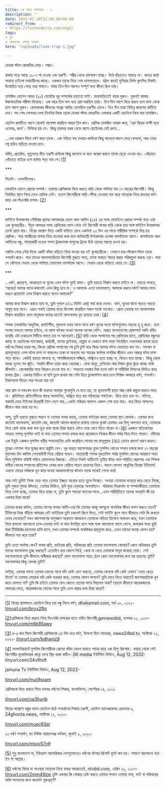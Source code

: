 ```yaml
---
title: ওর সাথে পালালাম - ৩
description: ''
date: 2023-02-10T21:00:00+06:00
redirect_from:
- https://lostmodesty.com/osp2/
tags:
- ব্লগ
- আকাশের ওপারে আকাশ
hero: "/uploads/love-trap-1.jpg"

---
```

ডেমরা স্টাফ কোয়ার্টার মোড়। সন্ধ্যা।

রাস্তায় পড়ে আছে ১৯-এ পা দেওয়া এক তরুণী। শরীর থেকে রক্তক্ষরণ হচ্ছে। উঠে দাঁড়াতেও পারছে না। কাতর কণ্ঠে সাহায্য চাইলো পথচারীদের কাছে। একজন তাকে নিয়ে গেল হাসপাতালে। হঠাৎ করেই দুনিয়ার নির্মম কুৎসিত দিকটা উন্মোচিত হয়ে গেছে তার সামনে। অথচ তিন দিন আগেও সম্পূর্ণ অন্য জীবন ছিল তার।

তামজিদ হোসেন আদর (২২) মেয়েটার দূর সম্পর্কের চাচাতো ভাই। যাত্রাবাড়িতেই থাকে দুজন। দুজনই আবার উচ্চমাধ্যমিক পরীক্ষা দিয়েছে। এক বছর তিন মাস ধরে প্রেম করছিল তারা। তিন দিন আগে বিয়ে করবে বলে বাসা থেকে চলে আসে দুজন। রোমাঞ্চকর জীবনের স্বপ্নের আবির নেমেছিল তরুণীর চোখে। তিন দিন তারা বিভিন্ন জায়গায় কাটিয়ে দেয়। সব শেষ সোমবার বেলা তিনটার দিকে তাকে ডেমরা স্টাফ কোয়ার্টার এলাকার একটি হোটেলে নিয়ে যায় তামজিদ।

হোটেল রুমটিতে আগে থেকেই অপেক্ষা করছিল আরো তিন জন। প্রেমিক তামজিদ আশ্বস্ত করে, ‘ওরা বিয়ের সাক্ষী হতে এসেছে, জান’। নিশ্চিন্ত হয় সে। কিন্তু তারপর নরক নেমে আসে হোটেলের সেই রুমে…

…ওরা চারজন মিলে ধর্ষণ করে তাকে। এক পর্যায়ে ভয় দেখায়–কাউকে কিছু জানালে জানে মেরে ফেলবো, আর তোর নগ্ন ছবিও ছড়িয়ে দেওয়া হবে।

ধর্ষিত, প্রতারিত, মৃত্যুভয়ে ভীত তরুণী কাউকে কিছু জানাবে না বলে আশ্বস্ত করলে তাকে ছেড়ে দেওয়া হয়। খোঁড়াতে খোঁড়াতে বাইরে এসে রাস্তায় পড়ে যায় সে।[\[1\]](#_ftn1)

\***

সিলেট। ওসমানীনগর।

মোবাইল ফোনে প্রেমের সম্পর্ক। তারপর প্রেমিককে বিয়ে করতে বাড়ি থেকে পালিয়ে যায় ১৭ বছরের কিশোরী। কিন্তু নির্ধারিত স্থানে গিয়ে দেখে প্রেমিক নেই। হতাশ কিশোরীকে বাড়ি পৌঁছে দেওয়ার নাম করে গ্যারেজে নিয়ে রাতভর ধর্ষণ করে এক সিএনজি চালক।[\[2\]](#_ftn2)

\***

ঘাটাইল উপজেলার গৌরিশ্বর গ্রামের আসকরের ছেলে আল আমিন (২৫) এর সঙ্গে মোবাইলে প্রেমের সম্পর্ক গড়ে ওঠে এক স্কুলছাত্রীর। ঈদুল আযহার সময় প্রেমিকের ফোন পেয়ে ওই কিশোরী নানার বাড়ি থেকে তার সঙ্গে ঘাটাইল উপজেলার চেংটা গ্রামে যায়। বিয়ের আশ্বাস দিয়ে একটি বাড়িতে রেখে একটানা ২৫ দিন ওর সাথে শারীরিক সম্পর্কে লিপ্ত হয় প্রেমিক। পরে আত্মীয়ের বাসায় নিয়ে যাওয়ার কথা বলে কালিহাতী উপজেলার এলেঙ্গা বাসস্ট্যান্ডে আসে। বাসস্ট্যান্ডে আল আমিনের বন্ধু, পাচারকারী চক্রের সদস্য ট্রাকচালক মাসুদের ট্রাকে উঠে তাদের গন্তব্যে রওনা হয়।

পরদিন ভোর ৫টার দিকে একটি ফাঁকা বাড়িতে নিয়ে যাওয়া হয় ওই স্কুলছাত্রীকে। সেখানে চার-পাঁচজন মিলে তাকে গণধর্ষণ করে। পরে তাদের আলাপচারিতায় কিশোরী বুঝতে পারে, তাকে ভারতে পাচার করার পরিকল্পনা করছে ওরা। পরে সে কৌশলে সেখান থেকে পালিয়ে বেনাপোল বাসস্ট্যান্ড আসে। সেখান থেকে বাড়িতে ফেরে সে।[\[3\]](#_ftn3)

\***

…ধর্ষণ, প্রতারণা, আত্মহত্যা বা খুনের এমন ঘটনা খুবই কমন। তুমি হয়তো বিশ্বাস করতে চাইবে না। হয়তো ভাববে, ‘আরেহ! আমার সাথে কখনোই এমন কিছু হবে না। ও আমাকে এতো ভালোবাসে, আমাকে করবে ধর্ষণ! আমার সাথে করবে প্রতারণা! এসব বিশ্বাস করতে বলেন আমাকে?’

আমার কথা বিশ্বাস করতে হবে না, তুমি গুগলে ৫/১০ মিনিট একটু সার্চ করে দেখো। ধর্ষণ, খুনের ঘটনা পড়তে পড়তে অসুস্থ হয়ে যাবে। এরাও সবাই তোমার মতো উপেক্ষা করেছিল সকল সতর্ক সংকেত। প্রেমে মোহান্ধ মন আপাদমস্তক বিশ্বাস করেছিল এমন মানুষকে যাদের হাতেই অসংখ্যবার খুন হয়েছে তারা।[\[4\]](#_ftn4)

সমাজ তথাকথিত আধুনিক, প্রগতিশীল, মুক্তমনা হবার সাথে সাথে ধর্ষণ খুনের মতো ঘটনাগুলোও বাড়ছে হু হু করে। তবে সংবাদ মাধ্যমে আসার চাইতে, না আসা ঘটনার সংখ্যা অনেক অনেক বেশি। অন্তত বাংলাদেশের প্রেক্ষাপটে আমি ধর্ষিত হয়েছি এটা ঢাকঢোল পিটিয়ে বলতে চায় না অনেকেই।[\[5\]](#_ftn5) বাড়ি থেকে পালানোর পর প্রেমিকের হাতে, প্রেমিকের বন্ধুদের কাছে বা হোটেলের ম্যানেজার, কর্মচারী, বাসের ড্রাইভার, হেল্পার বা যেখানে বাসা ভাড়া নিয়েছিল সেখানকার কারো হাতে ধর্ষণের শিকার হবার পর, কিংবা প্রেমিক পালানোর পর চুপি চুপি ঘরে ফিরে আসার ঘটনা নেহায়েত কম নয়। মফস্বল বা গ্রামগুলোতে এসব ঘটনা চাপা না থাকলেও ঢাকা বা অন্যান্য বড় শহরের স্বার্থপর নাগরিক জীবনে এমন অজস্র ঘটনা চাপা পড়ে থাকে। কেউই হয়তো জানছে না, সামাজিকভাবে লজ্জিত, লাঞ্ছিতও হতে হচ্ছে না, বিয়েও হয়ে যাচ্ছে। কিন্তু থেকে যাচ্ছে দুঃসহ সব স্মৃতি। সারাটা জীবন তাড়া করে বেড়াচ্ছে। বোবা কান্না, গ্লানিবোধ আর বিষাদ কুরে কুরে খাচ্ছে বাকি জীবনটা। কেলেঙ্কারির ভয়ে বিচারও চাওয়া যায় না। সবচেয়ে ভয়ঙ্কর দিক হলো ধর্ষণ বা শারীরিক মিলনের ভিডিও করে রাখার ট্রেন্ড। একবার ভিডিও বা ছবি তুলে রাখার পর সেটা দিয়ে ব্ল্যাকমেইল করে চলে সিরিজ আকারে ধর্ষণ, গণধর্ষণ। টাকাপয়সা দিয়েও পার পাওয়া যায় না!

আর গ্রাম বা মফঃস্বল হলে কী ভয়াবহ অবস্থার মুখোমুখি যে হতে হয়, তা ভূক্তভোগী ছাড়া আর কেউ কল্পনা করতে পারে না। প্রতিনিয়ত প্রতিবেশীদের কাছে অপমানিত, লাঞ্ছিত হতে হয় পরিবারের সবাইকে। বিয়ে হতে চায় না। পতিতা, বাজারি মেয়ে টাইপের চিরস্থায়ী ট্যাগ লেগে যায়…একটা পরিবার আসলে একদম শেষ হয়ে যায়। ঘরে ফিরে আসলেও জীবনে আর ফেরা হয় না।

আপু, তুমি হয়তো বুঝতে পারবে না তোমার বাবার কাছে, তোমার ভাইয়ের কাছে তোমার স্থান কোথায়। তোমার জন্য কতোটা ভালোবাসা, কতোটা স্নেহ, কতোটা আবেগ জমানো রয়েছে তাদের বুকে! তোমার এক বিন্দু অসম্মান হবে, তোমাকে নিয়ে কেউ বাজে কথা বলা দূরে থাক বাজে চিন্তা করবে এটাও তারা মেনে নিতে পারেন না।[\[6\]](#_ftn6) একজন সত্যিকারের গায়রত সম্পন্ন মুসলিম ভাই বা বাবা তোমার সম্মান রক্ষার জন্য প্রয়োজনে নিজের জীবন পর্যন্ত দিয়ে দিতে পারেন। মদীনার এক ইহুদি একজন মুসলিম নারীর সম্মানহানির চেষ্টা করেছিল শোনার পর রাসূলুল্লাহ (ﷺ) ক্রোধে রক্তবর্ণ ধারণ করেন। যুদ্ধের পোশাক পরে যুদ্ধের জন্য প্রস্তুতি নেন। দূর ভারত মহাসাগরের বুকে মুসলিম বোনের সম্মান রক্ষার জন্য ১৭ বছরের মুহাম্মাদ বিন কাসিম সেনাবাহিনী নিয়ে বেরিয়ে পড়েন। অত্যাচারী শাসক মুহতাসিম পর্যন্ত মুসলিম বোনের আহ্বানে সাড়া দিয়ে সুবিশাল বাহিনী পাঠান রোমানদের বিরুদ্ধে। এইতো নিকট অতীতেই তৃতীয় উমর নামে পরিচিত মাদ্রাসার এক শিক্ষক ধর্ষিতা বোনের সম্মানের প্রতিশোধ নেবার জন্য বেরিয়ে পড়েন ছাত্রদের নিয়ে। বদলে ফেলেন আধুনিক বিশ্বের ইতিহাস! এখনো মেয়ের ধর্ষককে খুন করে থানায় আত্মসমর্পণের ঘটনাও মাঝে মাঝেই শোনা যায়!

আর সেই তুমিই নিজে যেচে পড়ে তোমার ইজ্জত অন্যের হাতে তুলে দিচ্ছো। অন্যরা তোমাকে ব্যবহার করে ছেড়ে দিচ্ছে, তুমি গুমরে গুমরে কাঁদছো, তোমার ভিডিও, ছবি ঘুরে বেড়াচ্ছে অনলাইনে। পত্রিকার শিরোনাম বা সম্পাদকীয়তে তোমাকে নিয়ে লেখা হচ্ছে, তোমার বিয়ে হচ্ছে না, তুমি ঝুলে পড়ছো ফ্যানের সাথে…এমন পরিস্থিতিতে তাদের অবস্থাটা কী হয় একবার চিন্তা করো!

তোমার বাবার কলিগ, তোমার পাশের বাসার আন্টি–ওরা কি তোমার আব্বু আম্মুকে স্বাভাবিক জীবন যাপন করতে দেবে? টিফিনের টাকা বাঁচিয়ে আদরের যেই ভাইটাকে তুমি চকলেট কিনে দিতে, সেই ভাইটা স্কুলে যাবে কীভাবে সেটা কি কখনো ভেবে দেখেছো? যখন আশেপাশের মানুষজন আড়ালে আবডালে তোমাকে পতিতা হিসেবে সম্বোধন করে, যখন তোমাকে নিয়ে রসালো আলোচনা চলে–তোমার ভাই বা বাবা উপস্থিত হলে সঙ্গে সঙ্গে আলোচনা বদলে ফেলে, কলজের মধ্যে ছুরি মারা টিটকিরির রহস্যময় হাসি হাসে, যখন তোমার সম্পর্কে অস্বস্তিকর প্রশ্নগুলো করে…তখন তাদের অবস্থা কেমন হয়? কীভাবে সহ্য করে তারা?

তুমি এতো স্বার্থপর কেন? বাবার প্রতি, ভাইয়ের প্রতি, পরিবারের প্রতি তোমার ভালোবাসা কোথায়? কোন অধিকারে তুমি তাদের ভালোবাসা তুচ্ছ করছো? এতোদিন ধরে কোলে পিঠে, খেয়ে না খেয়ে তোমাকে মানুষ করেছে তারা। সেই ভালোবাসাকে তুমি কীভাবে অস্বীকার করছো? কোন ভালোবাসা পায়ে ঠেলে কোন ভালোবাসার জন্য ঘর ছাড়ছো তুমি? ভালোবাসার কিছু বোঝো তুমি?

ভাইয়া, একবার ভাবো তোমার বোনের সাথে যদি কেউ এমন করতো, তোমার বোনকে যদি কেউ এভাবে ‘খেয়ে ছেড়ে দিতো’ বা তোমার মেয়েকে যদি কেউ ব্যবহার করে, তোমার কেমন লাগবে? তুমি মেনে নিতে পারতে? জানোয়ারটাকে খুন করে ফেলতে না? তুমি কি চাইবে তোমার বোন কোনো ছেলের সাথে বিছানায় যাক? তাহলে কীভাবে আরেকজনের আদরের মেয়ে, আরেকজনের বোনের সাথে তুমি এমন করার কথা চিন্তা করো?

***

[\[1\]](#_ftnref1) বিয়ের প্রলোভনে হোটেলে নিয়ে চার বন্ধু মিলে ধর্ষণ, dhakamail.com, মার্চ ০৮, ২০২২- [tinyurl.com/bryx2ftp](https://tinyurl.com/bryx2ftp)

[\[2\]](#_ftnref2)প্রেমিককে বিয়ে করতে গিয়ে সিএনজি চালকের হাতে ধর্ষিত কিশোরী,gmnewsbd, নভেম্বর ২১, ২০১৭- [tinyurl.com/m6k85awy](https://tinyurl.com/m6k85awy)

[\[3\]](#_ftnref3) ৪-৫ জন মিলে কিশোরী প্রেমিকাকে ৩৪ দিন ধরে ধর্ষণ, উদ্দেশ্য ছিল পাচারের, news24bd.tv, অক্টোবর ২২, ২০২১- [tinyurl.com/bdhanjz9](https://tinyurl.com/bdhanjz9)

[\[4\]](#_ftnref4) লালমনিরহাটে মুসলিম কিশোরীকে প্রেমের ফাঁদে ফেলে ভারতে পাচার করে এক হিন্দু কিশোর। ভারত থেকে সেই কিশোরীর হৃদয়বিদারক কান্না দেখে স্থির থাকা কঠিন- SK media ইউটিউব ভিডিও, Aug 12, 2022-tinyurl.com/24v9tsft

jamuna Tv ইউটিউব ভিডিও, Aug 12, 2022-

[tinyurl.com/mur9sxam](https://tinyurl.com/mur9sxam)

প্রেমিককে বিয়ে করতে গিয়ে দলবদ্ধ ধর্ষণের শিকার, বাংলাভিশন, সেপ্টেম্বর ১৪, ২০২২

[tinyurl.com/ya3hurjb](https://tinyurl.com/ya3hurjb)

বিয়ের আশ্বাসে বন্ধুর সাথে হোটেলে উঠে গণধর্ষণের শিকার তরুণী, হোটেল ম্যানেজারসহ গ্রেফতার ৬, 24ghonta.news, অক্টোবর ১২, ২০২০-

[tinyurl.com/muec63ar](https://tinyurl.com/muec63ar)

১৩ ধর্ষণ গণধর্ষণ, দ্যা নিউজ নারায়ণগঞ্জ ডটকম, জুলাই ৯, ২০২২-

[tinyurl.com/msxv57n9](https://tinyurl.com/msxv57n9)

[\[5\]](#_ftnref5) শুধু বাংলাদেশ না, ইউরোপ আমেরিকার দেশগুলোতেও ধর্ষণের ঘটনার রিপোর্ট খুবই কম হয়। সামনে আলোচনা হবে ইন শা আল্লাহ।

[\[6\]](#_ftnref6) ধর্ষণের বিচার না পাওয়ায় মেয়েকে নিয়ে বাবার আত্মহত্যা!, ntvbd.com, এপ্রিল ২৯, ২০১৭- [tinyurl.com/2mm49zjs](https://tinyurl.com/2mm49zjs) তুমি একবার কি বোঝার চেষ্টা করবে তোমার সম্মান তোমার বাবা, ভাই বা পরিবারের বাকি সদস্যদের জন্য কতোটা গুরুত্বপূর্ণ?